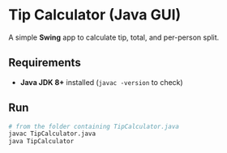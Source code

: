 # Tip Calculator (Java GUI)

A simple **Swing** app to calculate tip, total, and per-person split.

## Requirements
- **Java JDK 8+** installed (`javac -version` to check)

## Run
```bash
# from the folder containing TipCalculator.java
javac TipCalculator.java
java TipCalculator
